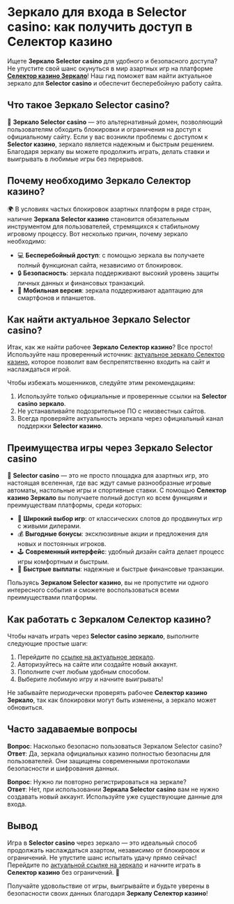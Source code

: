 # Зеркало для входа в Selector casino: как получить доступ в Селектор казино

Ищете **Зеркало Selector casino** для удобного и безопасного доступа? Не упустите свой шанс окунуться в мир азартных игр на платформе **[Селектор казино Зеркало](https://gosel.pl/SELVK)**! Наш гид поможет вам найти актуальное зеркало для **Selector casino** и обеспечит бесперебойную работу сайта.

## Что такое Зеркало Selector casino?

🔑 **Зеркало Selector casino** — это альтернативный домен, позволяющий пользователям обходить блокировки и ограничения на доступ к официальному сайту. Если у вас возникли проблемы с доступом к **Selector казино**, зеркало является надежным и быстрым решением. Благодаря зеркалу вы можете продолжить играть, делать ставки и выигрывать в любимые игры без перерывов.

## Почему необходимо Зеркало Селектор казино?

🌍 В условиях частых блокировок азартных платформ в ряде стран, наличие **Зеркала Selector казино** становится обязательным инструментом для пользователей, стремящихся к стабильному игровому процессу. Вот несколько причин, почему зеркало необходимо:

- 💻 **Бесперебойный доступ**: с помощью зеркала вы получаете полный функционал сайта, независимо от блокировок.
- 🔒 **Безопасность**: зеркала поддерживают высокий уровень защиты личных данных и финансовых транзакций.
- 📱 **Мобильная версия**: зеркала поддерживают адаптацию для смартфонов и планшетов.

## Как найти актуальное Зеркало Selector casino?

Итак, как же найти рабочее **Зеркало Селектор казино**? Все просто! Используйте наш проверенный источник: [актуальное зеркало Селектор казино](https://gosel.pl/SELVK), которое позволит вам беспрепятственно входить на сайт и наслаждаться игрой.

Чтобы избежать мошенников, следуйте этим рекомендациям:

1. Используйте только официальные и проверенные ссылки на **Selector casino зеркало**.
2. Не устанавливайте подозрительное ПО с неизвестных сайтов.
3. Всегда проверяйте актуальность зеркала через официальный канал поддержки **Selector казино**.

## Преимущества игры через Зеркало Selector casino

🎰 **Selector casino** — это не просто площадка для азартных игр, это настоящая вселенная, где вас ждут самые разнообразные игровые автоматы, настольные игры и спортивные ставки. С помощью **Селектор казино Зеркало** вы получаете полный доступ ко всем функциям и преимуществам платформы, среди которых:

- 🎲 **Широкий выбор игр**: от классических слотов до продвинутых игр с живыми дилерами.
- 💰 **Выгодные бонусы**: эксклюзивные акции и предложения для новых и постоянных игроков.
- 🕹️ **Современный интерфейс**: удобный дизайн сайта делает процесс игры комфортным и быстрым.
- 🚀 **Быстрые выплаты**: надежные и быстрые финансовые транзакции.

Пользуясь **Зеркалом Selector казино**, вы не пропустите ни одного интересного события и сможете воспользоваться всеми преимуществами платформы.

## Как работать с Зеркалом Селектор казино?

Чтобы начать играть через **Selector casino зеркало**, выполните следующие простые шаги:

1. Перейдите по [ссылке на актуальное зеркало](https://gosel.pl/SELVK).
2. Авторизуйтесь на сайте или создайте новый аккаунт.
3. Пополните счет любым удобным способом.
4. Выберите любимую игру и начните выигрывать!

Не забывайте периодически проверять рабочее **Селектор казино Зеркало**, так как блокировки могут быть изменены, а зеркало может обновиться.

## Часто задаваемые вопросы

**Вопрос**: Насколько безопасно пользоваться Зеркалом Selector casino?  
**Ответ**: Да, зеркала официальных казино полностью безопасны для пользователей. Они защищены современными протоколами безопасности и шифрования данных.

**Вопрос**: Нужно ли повторно регистрироваться на зеркале?  
**Ответ**: Нет, при использовании **Зеркала Selector casino** вам не нужно создавать новый аккаунт. Используйте уже существующие данные для входа.

## Вывод

Игра в **Selector casino** через зеркало — это идеальный способ продолжать наслаждаться азартом, независимо от блокировок и ограничений. Не упустите шанс испытать удачу прямо сейчас! Перейдите по [актуальной ссылке на зеркало](https://gosel.pl/SELVK) и начните играть в **Селектор казино** без ограничений. 🌟

Получайте удовольствие от игры, выигрывайте и будьте уверены в безопасности своих данных благодаря **Зеркалу Селектор казино**!
